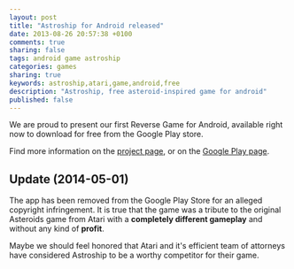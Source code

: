 ```yaml
---
layout: post
title: "Astroship for Android released"
date: 2013-08-26 20:57:38 +0100
comments: true
sharing: false
tags: android game astroship
categories: games
sharing: true
keywords: astroship,atari,game,android,free
description: "Astroship, free asteroid-inspired game for android"
published: false
---
```

We are proud to present our first Reverse Game for Android, available right now to download for free from the Google Play store.

Find more information on the [project page](http://www.coconauts.net/web/?page_id=19),
or on the [Google Play page](https://play.google.com/store/apps/details?id=net.coconauts.reverse.asteroids).

## Update (2014-05-01)

The app has been removed from the Google Play Store for an alleged copyright infringement. 
It is true that the game was a tribute to the original Asteroids game from Atari with a 
**completely different gameplay** and without any kind of **profit**.

Maybe we should feel honored that Atari and it's efficient team of attorneys have considered
Astroship to be a worthy competitor for their game.
